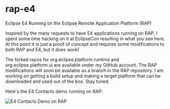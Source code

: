 rap-e4
======

Eclipse E4 Running on the Eclipse Remote Application Platform (RAP)

Inspired by the many requests to have E4 applications running on RAP, I spent some time hacking on it at EclipseCon resulting in what you see here. At this point it is just a proof of concept and requires some modifications to both RAP and E4, but it does work!

The forked repos for org.eclipse.platform.runtime and org.eclipse.platform.ui are available under my GitHub account. The RAP modifications will soon be available as a branch in the RAP repository. I am working on getting a build setup and making a target platform that can be downloaded and used out of the box. Stay tuned.

Here's the E4 Contacts demo running on RAP:

![E4 Contacts Demo on RAP](https://raw.github.com/colemarkham/rap-e4/gh-pages/images/screenshot.png)
